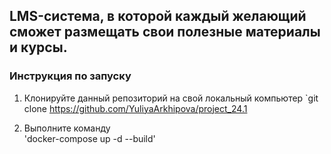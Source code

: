 ## LMS-система, в которой каждый желающий сможет размещать свои полезные материалы и курсы.

### Инструкция по запуску
1. Клонируйте данный репозиторий на свой локальный компьютер
`git clone https://github.com/YuliyaArkhipova/project_24.1

2. Выполните команду   
 'docker-compose up -d --build'
